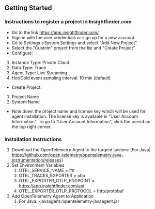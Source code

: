 ## Getting Started

### Instructions to register a project in Insightfinder.com
- Go to the link https://app.insightfinder.com/
- Sign in with the user credentials or sign up for a new account.
- Go to Settings->System Settings and select "Add New Project" 
- Select the "Custom" project from the list and "Create Project"
- Configure: 
1. Instance Type: Private Cloud
1. Data Type: Trace
1. Agent Type: Live Streaming
1. Hot/Cold event sampling interval: 10 min (default) 
- Create Project: 
1. Project Name
1. System Name
- Note down the project name and license key which will be used for agent installation. The license key is available in "User Account Information". To go to "User Account Information", click the userid on the top right corner.

### Installation Instructions
1. Download the OpenTelemetry Agent to the targent system: [For Java| https://github.com/open-telemetry/opentelemetry-java-instrumentation/releases]
1. Set Environment Variables
	1. OTEL_SERVICE_NAME = <Project Name>#<User Name>#<License Key>
	1. OTEL_TRACES_EXPORTER = otlp
	1. OTEL_EXPORTER_OTLP_ENDPOINT = https://app.insightfinder.com/api
	1. OTEL_EXPORTER_OTLP_PROTOCOL = http/protobuf
1. Add OpenTelemetry Agent to Application
	1. For Java: -javaagent:<Path>/opentelemetry-javaagent.jar
